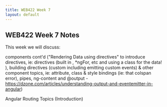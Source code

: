 ```yaml
---
title: WEB422 Week 7
layout: default
---
```


## WEB422 Week 7 Notes

This week we will discuss:

components cont'd ("Rendering Data using directives" to introduce directives, ie: directives (built in , *ngFor, etc and using a class for the data! ), building directives (custom including emitting custom events) & other component topics, ie: attribute, class & style bindings (ie: that colspan error),  pipes, ng-content and @output - https://dzone.com/articles/understanding-output-and-eventemitter-in-angular)

Angular Routing Topics (Introduction)

<br>

